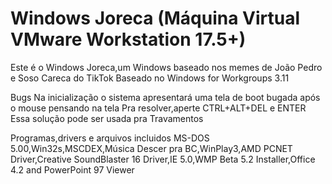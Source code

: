 # Windows Joreca (Máquina Virtual VMware Workstation 17.5+)
Este é o Windows Joreca,um Windows baseado nos memes de João Pedro e Soso Careca do TikTok
Baseado no Windows for Workgroups 3.11

Bugs
Na inicialização o sistema apresentará uma tela de boot bugada após o mouse pensando na tela
Pra resolver,aperte CTRL+ALT+DEL e ENTER
Essa solução pode ser usada pra Travamentos

Programas,drivers e arquivos incluidos
MS-DOS 5.00,Win32s,MSCDEX,Música Descer pra BC,WinPlay3,AMD PCNET Driver,Creative SoundBlaster 16 Driver,IE 5.0,WMP Beta 5.2 Installer,Office 4.2 and PowerPoint 97 Viewer

